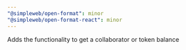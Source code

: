 ```yaml
---
"@simpleweb/open-format": minor
"@simpleweb/open-format-react": minor
---
```


Adds the functionality to get a collaborator or token balance

